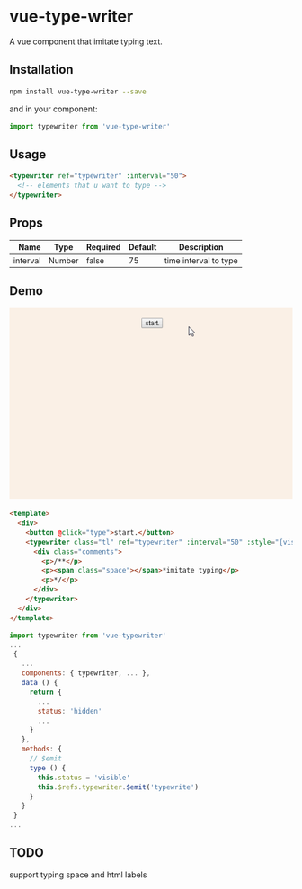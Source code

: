 # vue-type-writer
A vue component that imitate typing text.

## Installation
``` bash
npm install vue-type-writer --save
```
and in your component:

``` javascript
import typewriter from 'vue-type-writer'
```

## Usage

``` html
<typewriter ref="typewriter" :interval="50">
  <!-- elements that u want to type -->
</typewriter>
```

## Props
| Name | Type | Required | Default | Description |
| ---:| --- | --- | --- | --- |
| interval | Number | false | 75 | time interval to type |


## Demo
<p align="center">
  <img src="demo.gif" width="750" alt="Logo"/>
</p>

``` html
<template>
  <div>
    <button @click="type">start.</button>
    <typewriter class="tl" ref="typewriter" :interval="50" :style="{visibility: status}">
      <div class="comments">
        <p>/**</p>
        <p><span class="space"></span>*imitate typing</p>
        <p>*/</p>
      </div>
    </typewriter>
  </div>
</template>
```
``` javascript
import typewriter from 'vue-typewriter'
...
 {
   ...
   components: { typewriter, ... },
   data () {
     return {
       ...
       status: 'hidden'
       ...
     }
   },
   methods: {
     // $emit
     type () {
       this.status = 'visible'
       this.$refs.typewriter.$emit('typewrite')
     }
   }
 }
...
```
## TODO
 support typing space and html labels
